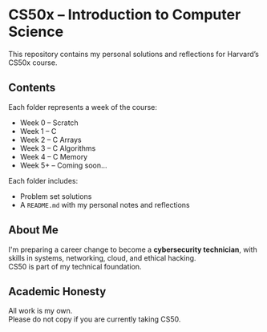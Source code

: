 # CS50x – Introduction to Computer Science

This repository contains my personal solutions and reflections for Harvard’s CS50x course.

## Contents

Each folder represents a week of the course:

- Week 0 – Scratch
- Week 1 – C
- Week 2 – C Arrays
- Week 3 – C Algorithms
- Week 4 – C Memory
- Week 5+ – Coming soon...

Each folder includes:

- Problem set solutions
- A `README.md` with my personal notes and reflections

## About Me

I'm preparing a career change to become a **cybersecurity technician**, with skills in systems, networking, cloud, and ethical hacking.  
CS50 is part of my technical foundation.

## Academic Honesty

All work is my own.  
Please do not copy if you are currently taking CS50.
